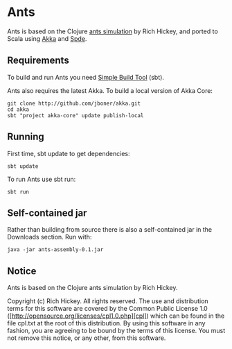 Ants
====

Ants is based on the Clojure [ants simulation][ants.clj] by Rich Hickey, and ported to Scala using [Akka][akka] and [Spde][spde].

[ants.clj]:http://clojure.googlegroups.com/web/ants.clj
[akka]:http://akkasource.org
[spde]:http://technically.us/spde/


Requirements
------------

To build and run Ants you need [Simple Build Tool][sbt] (sbt).

[sbt]: http://code.google.com/p/simple-build-tool/


Ants also requires the latest Akka. To build a local version of Akka Core:

    git clone http://github.com/jboner/akka.git
    cd akka
    sbt "project akka-core" update publish-local


Running
-------

First time, sbt update to get dependencies:

    sbt update

To run Ants use sbt run:

    sbt run


Self-contained jar
------------------

Rather than building from source there is also a self-contained jar in the Downloads section. Run with:

    java -jar ants-assembly-0.1.jar


Notice
------

Ants is based on the Clojure ants simulation by Rich Hickey.

Copyright (c) Rich Hickey. All rights reserved.
The use and distribution terms for this software are covered by the
Common Public License 1.0 ([http://opensource.org/licenses/cpl1.0.php][cpl])
which can be found in the file cpl.txt at the root of this distribution.
By using this software in any fashion, you are agreeing to be bound by
the terms of this license.
You must not remove this notice, or any other, from this software.

[cpl]: http://opensource.org/licenses/cpl1.0.php
